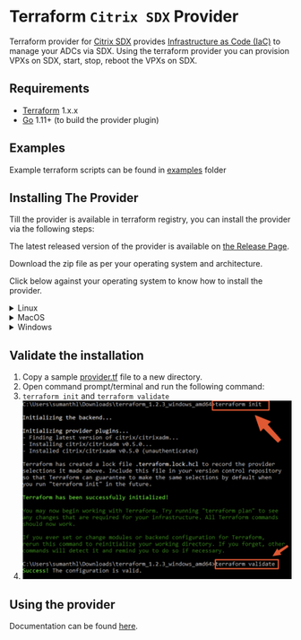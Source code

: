 # Terraform `Citrix SDX` Provider

Terraform provider for [Citrix SDX](https://docs.citrix.com/en-us/citrix-hardware-platforms/sdx.html) provides [Infrastructure as Code (IaC)](https://en.wikipedia.org/wiki/Infrastructure_as_code) to manage your ADCs via SDX. Using the terraform provider you can provision VPXs on SDX, start, stop, reboot the VPXs on SDX.

## Requirements

* [Terraform](https://www.terraform.io/downloads.html) 1.x.x
* [Go](https://golang.org/doc/install) 1.11+ (to build the provider plugin)

## Examples

Example terraform scripts can be found in [examples](./examples/) folder

## Installing The Provider

Till the provider is available in terraform registry, you can install the provider via the following steps:

The latest released version of the provider is available on [the Release Page](https://github.com/citrix/terraform-provider-citrixsdx/releases).

Download the zip file as per your operating system and architecture.

Click below against your operating system to know how to install the provider.

<details>
  <summary>Linux</summary>

  1. Extract the zip file and copy the binary to `~/.terraform.d/plugins/registry.terraform.io/citrix/citrixsdx/<VERSION>/linux_amd64` directory. Create the directory if this is not already present.

    1. where `<VERSION>` is the version of the provider you have downloaded. Eg: `0.1.0`

</details>

<details>
  <summary>MacOS</summary>

  1. Extract the zip file and copy the binary to `~/.terraform.d/plugins/registry.terraform.io/citrix/citrixsdx/<VERSION>/darwin_amd64` directory. Create the directory if this is not already present.

    1. where `<VERSION>` is the version of the provider you have downloaded. Eg: `0.1.0`

</details>

<details>
  <summary>Windows</summary>

  1. Extract the zip file and copy the `.exe` file to `%APPDATA%/terraform.d/plugins/registry.terraform.io/citrix/citrixsdx/<version>/<OSARCH>/` directory. Create the directory if this is not already present.

     1. Where, `<version>` is the version of the provider. e.g., `0.1.0`, `<OSARCH>` is the operating system and architecture. e.g., `windows_amd64`(usually this will be the one) or `windows_386`
     2. ![](./media/windows-custom-terraform-provider-plugin-installation/plugin_location.png)
     3. You can check the location of APPDATA by running `echo %APPDATA%` in a command prompt.
     4. ![](./media/windows-custom-terraform-provider-plugin-installation/appdata_location.png)

</details>

## Validate the installation

1. Copy a sample [provider.tf](./examples/provider/provider.tf) file to a new directory.
2. Open command prompt/terminal and run the following command:
3. `terraform init` and `terraform validate`
4. ![](./media/windows-custom-terraform-provider-plugin-installation/terraform-init-validate.png)

## Using the provider

Documentation can be found [here](./PROVIDER_USAGE.md).
